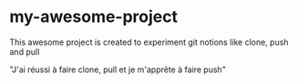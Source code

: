 # my-awesome-project

This awesome project is created to experiment git notions like clone, push and pull

 "J'ai réussi à faire clone, pull et je m'apprête à faire push"
 